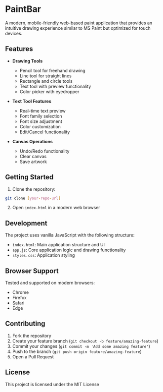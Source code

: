 # PaintBar

A modern, mobile-friendly web-based paint application that provides an intuitive drawing experience similar to MS Paint but optimized for touch devices.

## Features

- **Drawing Tools**
  - Pencil tool for freehand drawing
  - Line tool for straight lines
  - Rectangle and circle tools
  - Text tool with preview functionality
  - Color picker with eyedropper

- **Text Tool Features**
  - Real-time text preview
  - Font family selection
  - Font size adjustment
  - Color customization
  - Edit/Cancel functionality

- **Canvas Operations**
  - Undo/Redo functionality
  - Clear canvas
  - Save artwork

## Getting Started

1. Clone the repository:
```bash
git clone [your-repo-url]
```

2. Open `index.html` in a modern web browser

## Development

The project uses vanilla JavaScript with the following structure:
- `index.html`: Main application structure and UI
- `app.js`: Core application logic and drawing functionality
- `styles.css`: Application styling

## Browser Support

Tested and supported on modern browsers:
- Chrome
- Firefox
- Safari
- Edge

## Contributing

1. Fork the repository
2. Create your feature branch (`git checkout -b feature/amazing-feature`)
3. Commit your changes (`git commit -m 'Add some amazing feature'`)
4. Push to the branch (`git push origin feature/amazing-feature`)
5. Open a Pull Request

## License

This project is licensed under the MIT License
